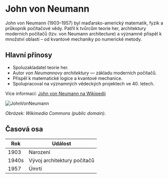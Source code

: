 # John von Neumann

John von Neumann (1903–1957) byl maďarsko-americký matematik, fyzik a průkopník počítačové vědy. 
Patřil k tvůrcům teorie her, architektury moderních počítačů (tzv. von Neumann architecture) 
a významně přispěl k množství oblastí – od kvantové mechaniky po numerické metody.

## Hlavní přínosy
- Spoluzakladatel teorie her.
- Autor *von Neumannovy architektury* — základu moderních počítačů.
- Přispěl k matematické logice a kvantové mechanice.
- Spolupracoval na významných vědeckých projektech ve 40. letech.

Více informací: [John von Neumann na Wikipedii](https://cs.wikipedia.org/wiki/John_von_Neumann)

![JohnVonNeumann](https://github.com/user-attachments/assets/d4cd1cd3-3acc-4732-97b1-75baaed63b68)

*Obrázek: Wikimedia Commons (public domain).*

## Časová osa
| Rok | Událost |
|-----|---------|
| 1903 | Narození |
| 1940s | Vývoj architektury počítačů |
| 1957 | Úmrtí |
